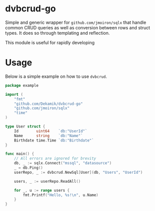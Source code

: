 # dvbcrud-go

Simple and generic wrapper for `github.com/jmoiron/sqlx` that handle common CRUD queries as well as conversion between 
rows and struct types. It does so through templating and reflection.

This module is useful for rapidly developing 

# Usage

Below is a simple example on how to use `dvbcrud`. 

```go
package example

import (
    "fmt"
    "github.com/Dekamik/dvbcrud-go"
    "github.com/jmoiron/sqlx"
    "time"
)

type User struct {
    Id        uint64    `db:"UserId"`
    Name      string    `db:"Name"`
    Birthdate time.Time `db:"Birthdate"`
}

func main() {
    // All errors are ignored for brevity
    db, _ := sqlx.Connect("mssql", "datasource")
    _ = db.Ping()
    userRepo, _ := dvbcrud.NewSql[User](db, "Users", "UserId")

    users, _ := userRepo.ReadAll()

    for _, u := range users {
        fmt.Printf("Hello, %s!\n", u.Name)
    }
}
```
